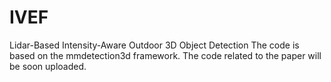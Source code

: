 # IVEF
Lidar-Based Intensity-Aware Outdoor 3D Object Detection
The code is based on the mmdetection3d framework. The code related to the paper will be soon uploaded.
